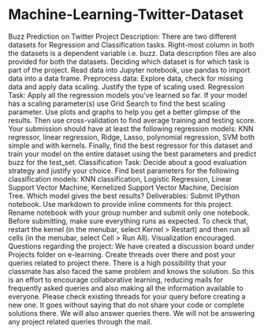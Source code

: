 # Machine-Learning-Twitter-Dataset

Buzz Prediction on Twitter
Project Description:
There are two different datasets for Regression and Classification tasks. Right-most column in both the datasets is a dependent variable i.e. buzz.
Data description files are also provided for both the datasets.
Deciding which dataset is for which task is part of the project.
Read data into Jupyter notebook, use pandas to import data into a data frame.
Preprocess data: Explore data, check for missing data and apply data scaling. Justify the type of scaling used.
Regression Task:
Apply all the regression models you've learned so far. If your model has a scaling parameter(s) use Grid Search to find the best scaling parameter. Use plots and graphs to help you get a better glimpse of the results. 
Then use cross-validation to find average training and testing score. 
Your submission should have at least the following regression models: KNN regressor, linear regression, Ridge, Lasso, polynomial regression, SVM both simple and with kernels. 
Finally, find the best regressor for this dataset and train your model on the entire dataset using the best parameters and predict buzz for the test_set.
Classification Task:
Decide about a good evaluation strategy and justify your choice.
Find best parameters for the following classification models: KNN classification, Logistic Regression, Linear Support Vector Machine, Kernelized Support Vector Machine, Decision Tree. 
Which model gives the best results?
Deliverables:
Submit IPython notebook. Use markdown to provide inline comments for this project.
Rename notebook with your group number and submit only one notebook. Before submitting, make sure everything runs as expected. To check that, restart the kernel (in the menubar, select Kernel > Restart) and then run all cells (in the menubar, select Cell > Run All).
Visualization encouraged.
Questions regarding the project:
We have created a discussion board under Projects folder on e-learning. Create threads over there and post your queries related to project there.
There is a high possibility that your classmate has also faced the same problem and knows the solution. So this is an effort to encourage collaborative learning, reducing mails for frequently asked queries and also making all the information available to everyone.
Please check existing threads for your query before creating a new one. It goes without saying that do not share your code or complete solutions there.
We will also answer queries there. We will not be answering any project related queries through the mail.
